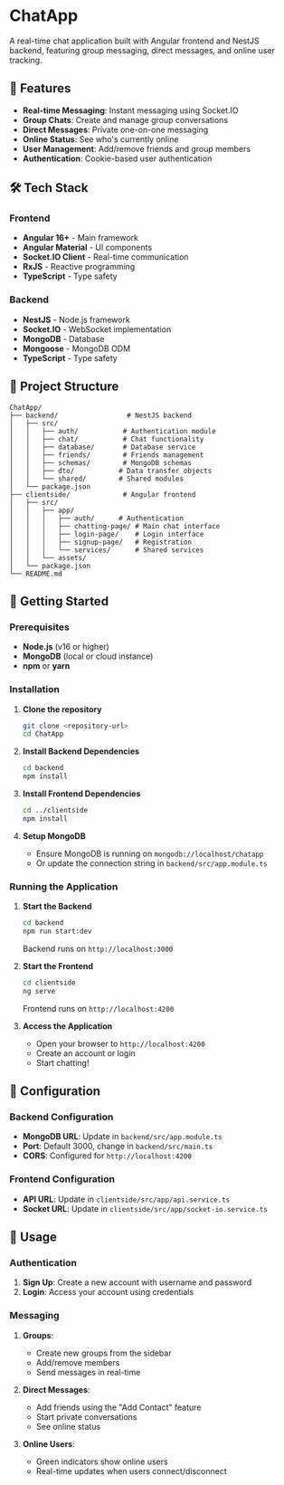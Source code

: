 # ChatApp

A real-time chat application built with Angular frontend and NestJS backend, featuring group messaging, direct messages, and online user tracking.

## 🚀 Features

- **Real-time Messaging**: Instant messaging using Socket.IO
- **Group Chats**: Create and manage group conversations
- **Direct Messages**: Private one-on-one messaging
- **Online Status**: See who's currently online
- **User Management**: Add/remove friends and group members
- **Authentication**: Cookie-based user authentication

## 🛠️ Tech Stack

### Frontend

- **Angular 16+** - Main framework
- **Angular Material** - UI components
- **Socket.IO Client** - Real-time communication
- **RxJS** - Reactive programming
- **TypeScript** - Type safety

### Backend

- **NestJS** - Node.js framework
- **Socket.IO** - WebSocket implementation
- **MongoDB** - Database
- **Mongoose** - MongoDB ODM
- **TypeScript** - Type safety

## 📁 Project Structure

```
ChatApp/
├── backend/                 # NestJS backend
│   ├── src/
│   │   ├── auth/           # Authentication module
│   │   ├── chat/           # Chat functionality
│   │   ├── database/       # Database service
│   │   ├── friends/        # Friends management
│   │   ├── schemas/        # MongoDB schemas
│   │   ├── dto/           # Data transfer objects
│   │   └── shared/        # Shared modules
│   └── package.json
├── clientside/             # Angular frontend
│   ├── src/
│   │   ├── app/
│   │   │   ├── auth/      # Authentication
│   │   │   ├── chatting-page/ # Main chat interface
│   │   │   ├── login-page/    # Login interface
│   │   │   ├── signup-page/   # Registration
│   │   │   └── services/      # Shared services
│   │   └── assets/
│   └── package.json
└── README.md
```

## 🚦 Getting Started

### Prerequisites

- **Node.js** (v16 or higher)
- **MongoDB** (local or cloud instance)
- **npm** or **yarn**

### Installation

1. **Clone the repository**

   ```bash
   git clone <repository-url>
   cd ChatApp
   ```

2. **Install Backend Dependencies**

   ```bash
   cd backend
   npm install
   ```

3. **Install Frontend Dependencies**

   ```bash
   cd ../clientside
   npm install
   ```

4. **Setup MongoDB**
   - Ensure MongoDB is running on `mongodb://localhost/chatapp`
   - Or update the connection string in `backend/src/app.module.ts`

### Running the Application

1. **Start the Backend**

   ```bash
   cd backend
   npm run start:dev
   ```

   Backend runs on `http://localhost:3000`

2. **Start the Frontend**

   ```bash
   cd clientside
   ng serve
   ```

   Frontend runs on `http://localhost:4200`

3. **Access the Application**
   - Open your browser to `http://localhost:4200`
   - Create an account or login
   - Start chatting!

## 🔧 Configuration

### Backend Configuration

- **MongoDB URL**: Update in `backend/src/app.module.ts`
- **Port**: Default 3000, change in `backend/src/main.ts`
- **CORS**: Configured for `http://localhost:4200`

### Frontend Configuration

- **API URL**: Update in `clientside/src/app/api.service.ts`
- **Socket URL**: Update in `clientside/src/app/socket-io.service.ts`

## 📱 Usage

### Authentication

1. **Sign Up**: Create a new account with username and password
2. **Login**: Access your account using credentials

### Messaging

1. **Groups**:

   - Create new groups from the sidebar
   - Add/remove members
   - Send messages in real-time

2. **Direct Messages**:

   - Add friends using the "Add Contact" feature
   - Start private conversations
   - See online status

3. **Online Users**:
   - Green indicators show online users
   - Real-time updates when users connect/disconnect
